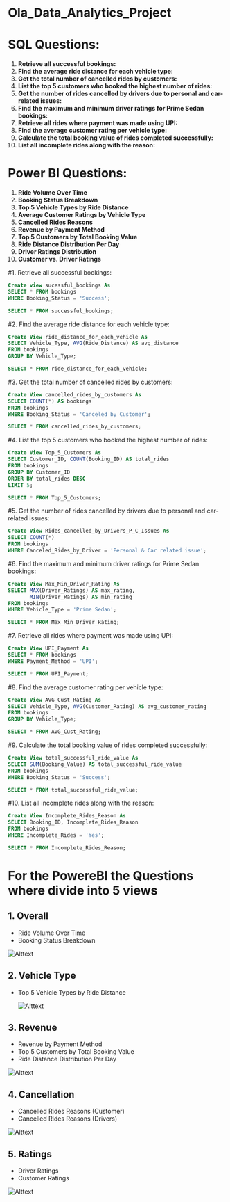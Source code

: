 # Ola_Data_Analytics_Project

# SQL Questions:
1. **Retrieve all successful bookings:**
2. **Find the average ride distance for each vehicle type:**
3. **Get the total number of cancelled rides by customers:**
4. **List the top 5 customers who booked the highest number of rides:**
5. **Get the number of rides cancelled by drivers due to personal and car-related issues:**
6. **Find the maximum and minimum driver ratings for Prime Sedan bookings:**
7. **Retrieve all rides where payment was made using UPI:**
8. **Find the average customer rating per vehicle type:**
9. **Calculate the total booking value of rides completed successfully:**
10. **List all incomplete rides along with the reason:**

# Power BI Questions:
1. **Ride Volume Over Time**
2. **Booking Status Breakdown**
3. **Top 5 Vehicle Types by Ride Distance**
4. **Average Customer Ratings by Vehicle Type**
5. **Cancelled Rides Reasons**
6. **Revenue by Payment Method**
7. **Top 5 Customers by Total Booking Value**
8. **Ride Distance Distribution Per Day**
9. **Driver Ratings Distribution**
10. **Customer vs. Driver Ratings**

#1. Retrieve all successful bookings:
```sql
Create view sucessful_bookings As
SELECT * FROM bookings
WHERE Booking_Status = 'Success';

SELECT * FROM successful_bookings;
```

#2. Find the average ride distance for each vehicle type:
```sql
Create View ride_distance_for_each_vehicle As
SELECT Vehicle_Type, AVG(Ride_Distance) AS avg_distance 
FROM bookings
GROUP BY Vehicle_Type;

SELECT * FROM ride_distance_for_each_vehicle;
```

#3. Get the total number of cancelled rides by customers:
```sql
Create View cancelled_rides_by_customers As
SELECT COUNT(*) AS bookings 
FROM bookings
WHERE Booking_Status = 'Canceled by Customer';

SELECT * FROM cancelled_rides_by_customers;
```

#4. List the top 5 customers who booked the highest number of rides:
```sql
Create View Top_5_Customers As
SELECT Customer_ID, COUNT(Booking_ID) AS total_rides
FROM bookings
GROUP BY Customer_ID
ORDER BY total_rides DESC
LIMIT 5;

SELECT * FROM Top_5_Customers;
```

#5. Get the number of rides cancelled by drivers due to personal and car-related issues:
```sql
Create View Rides_cancelled_by_Drivers_P_C_Issues As
SELECT COUNT(*) 
FROM bookings
WHERE Canceled_Rides_by_Driver = 'Personal & Car related issue';
```

#6. Find the maximum and minimum driver ratings for Prime Sedan bookings:
```sql
Create View Max_Min_Driver_Rating As
SELECT MAX(Driver_Ratings) AS max_rating, 
       MIN(Driver_Ratings) AS min_rating
FROM bookings 
WHERE Vehicle_Type = 'Prime Sedan';

SELECT * FROM Max_Min_Driver_Rating;
```

#7. Retrieve all rides where payment was made using UPI:
```sql
Create View UPI_Payment As
SELECT * FROM bookings
WHERE Payment_Method = 'UPI';

SELECT * FROM UPI_Payment;
```

#8. Find the average customer rating per vehicle type:
```sql
Create View AVG_Cust_Rating As
SELECT Vehicle_Type, AVG(Customer_Rating) AS avg_customer_rating
FROM bookings
GROUP BY Vehicle_Type;

SELECT * FROM AVG_Cust_Rating;
```

#9. Calculate the total booking value of rides completed successfully:
```sql
Create View total_successful_ride_value As
SELECT SUM(Booking_Value) AS total_successful_ride_value
FROM bookings
WHERE Booking_Status = 'Success';

SELECT * FROM total_successful_ride_value;
```

#10. List all incomplete rides along with the reason:
```sql
Create View Incomplete_Rides_Reason As
SELECT Booking_ID, Incomplete_Rides_Reason
FROM bookings
WHERE Incomplete_Rides = 'Yes';

SELECT * FROM Incomplete_Rides_Reason;
```

# For the PowereBI the Questions where divide into 5 views 

## 1. Overall
- Ride Volume Over Time
- Booking Status Breakdown

![Alttext](overall.png)

## 2. Vehicle Type
- Top 5 Vehicle Types by Ride Distance

  ![Alttext](vehicle_type.png)

## 3. Revenue
- Revenue by Payment Method
- Top 5 Customers by Total Booking Value
-  Ride Distance Distribution Per Day

  ![Alttext](Revenue.png)

## 4. Cancellation
- Cancelled Rides Reasons (Customer)
- Cancelled Rides Reasons (Drivers)

 ![Alttext](Calcelation.png)

## 5. Ratings
- Driver Ratings
- Customer Ratings

![Alttext](Ratings.png)
